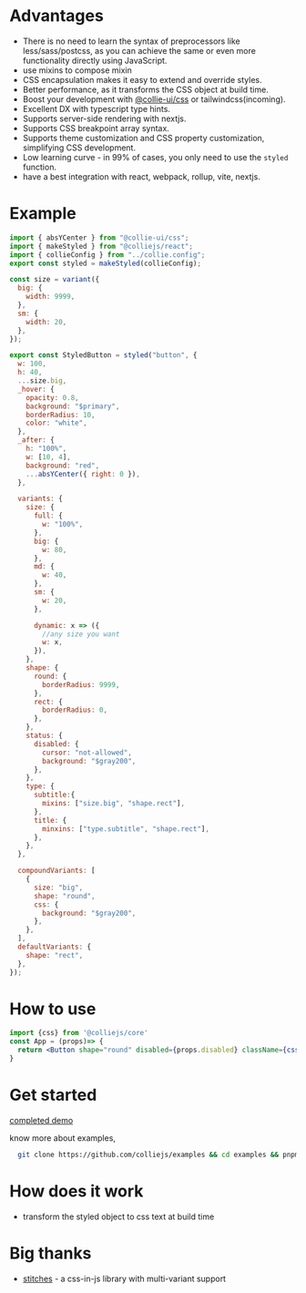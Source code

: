 # Advantages

- There is no need to learn the syntax of preprocessors like less/sass/postcss, as you can achieve the same or even more functionality directly using JavaScript.
- use mixins to compose mixin
- CSS encapsulation makes it easy to extend and override styles.
- Better performance, as it transforms the CSS object at build time.
- Boost your development with [@collie-ui/css](https://github.com/colliejs/collie-ui) or tailwindcss(incoming).
- Excellent DX with typescript type hints.
- Supports server-side rendering with nextjs.
- Supports CSS breakpoint array syntax.
- Supports theme customization and CSS property customization, simplifying CSS development.
- Low learning curve - in 99% of cases, you only need to use the `styled` function.
- have a best integration with react, webpack, rollup, vite, nextjs.

# Example

```jsx
import { absYCenter } from "@collie-ui/css";
import { makeStyled } from "@colliejs/react";
import { collieConfig } from "../collie.config";
export const styled = makeStyled(collieConfig);

const size = variant({
  big: {
    width: 9999,
  },
  sm: {
    width: 20,
  },
});

export const StyledButton = styled("button", {
  w: 100,
  h: 40,
  ...size.big,
  _hover: {
    opacity: 0.8,
    background: "$primary",
    borderRadius: 10,
    color: "white",
  },
  _after: {
    h: "100%",
    w: [10, 4],
    background: "red",
    ...absYCenter({ right: 0 }),
  },

  variants: {
    size: {
      full: {
        w: "100%",
      },
      big: {
        w: 80,
      },
      md: {
        w: 40,
      },
      sm: {
        w: 20,
      },

      dynamic: x => ({
        //any size you want
        w: x,
      }),
    },
    shape: {
      round: {
        borderRadius: 9999,
      },
      rect: {
        borderRadius: 0,
      },
    },
    status: {
      disabled: {
        cursor: "not-allowed",
        background: "$gray200",
      },
    },
    type: {
      subtitle:{
        mixins: ["size.big", "shape.rect"],
      },
      title: {
        minxins: ["type.subtitle", "shape.rect"],
      },
    },
  },

  compoundVariants: [
    {
      size: "big",
      shape: "round",
      css: {
        background: "$gray200",
      },
    },
  ],
  defaultVariants: {
    shape: "rect",
  },
});
```

<div className={css({})}></div>

# How to use

```jsx
import {css} from '@colliejs/core'
const App = (props)=> {
  return <Button shape="round" disabled={props.disabled} className={css({background:'red'})}>Login<Button/>
}
```

# Get started

[completed demo](https://codesandbox.io/p/github/colliejs/examples/main?embed=1&file=%2Fsrc%2FStyledButton.tsx)

know more about examples,

```bash
  git clone https://github.com/colliejs/examples && cd examples && pnpm install && pnpm dev
```

# How does it work

- transform the styled object to css text at build time

# Big thanks

- [stitches](https://github.com/stitchesjs/stitches) - a css-in-js library with multi-variant support
